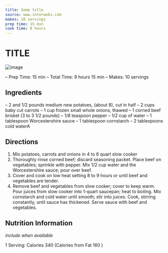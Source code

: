 ```yaml
---
title: Some title
source: www.interwebs.com
makes: 10 servings
prep time: 15 min
cook time: 8 hours
---
```


# TITLE #

![image](image)

– Prep Time: 15 min
– Total Time: 9 hours 15 min
– Makes: 10 servings

## Ingredients ##

– 2 and 1/2 pounds medium new potatoes, (about 8), cut in half
– 2 cups baby cut carrots
– 1 cup frozen small whole onions, thawed
– 1 corned beef brisket (3 to 3 1/2 pounds)
– 1/8 teaspoon pepper
– 1/2 cup of water
– 1 tablespoon Worcestershire sauce
– 1 tablespoon cornstarch
– 2 tablespoons cold waterA

## Directions ##

1.  Mix potatoes, carrots and onions in 4 to 6 quart slow cooker
2.  Thoroughly rinse corned beef; discard seasoning packet. Place beef on vegetables; sprinkle with pepper. Mix 1/2 cup water and the Worcestershire sauce; pour over beef.
3.  Cover and cook on low heat setting 8 to 9 hours or until beef and vegetables are tender.
4.  Remove beef and vegetables from slow cooker; cover to keep warm. Pour juices from slow cooker into 1-quart saucepan; heat to boiling. Mix cornstarch and cold water until smooth; stir into juices. Cook, stirring constantly, until sauce has thickened. Serve sauce with beef and vegetables.

## Nutrition Information ##

*include when available*

1 Serving: Calories 340 (Calories from Fat 160 )
